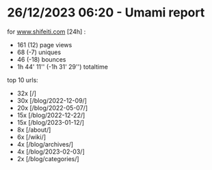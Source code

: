 # 26/12/2023 06:20 - Umami report
for www.shifeiti.com [24h] :

 - 161 (12) page views
 - 68 (-7) uniques
 - 46 (-18) bounces
 - 1h 44' 11'' (-1h 31' 29'') totaltime


top 10 urls:
 - 32x [/]
 - 30x [/blog/2022-12-09/]
 - 20x [/blog/2022-05-07/]
 - 15x [/blog/2022-12-22/]
 - 15x [/blog/2023-01-12/]
 - 8x [/about/]
 - 6x [/wiki/]
 - 4x [/blog/archives/]
 - 4x [/blog/2023-02-03/]
 - 2x [/blog/categories/]


